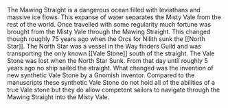 The Mawing Straight is a dangerous ocean filled with leviathans and massive ice flows. This expanse of water separates the Misty Vale from the rest of the world. Once travelled with some regularity much fortune was brought from the Misty Vale through the Mawing Straight. This changed though roughly 75 years ago when the Orcs for Nilith sunk the [[North Star]]. The North Star was a vessel in the Way finders Guild and was transporting the only known [[Vale Stone]] south of the straight. The Vale Stone was lost when the North Star Sunk. From that day until roughly 5 years ago no ship sailed the straight. What changed was the invention of new synthetic Vale Stone by a Gnomish inventor. Compared to the manuscripts these synthetic Vale Stone do not hold all of the abilities of a true Vale stone but they do allow competent sailors to navigate through the Mawing Straight into the Misty Vale.      